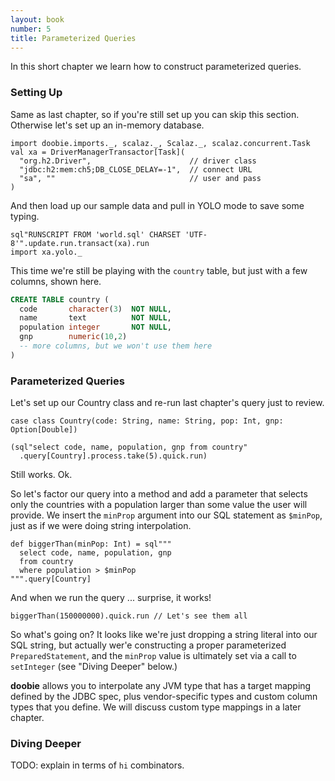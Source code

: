 ```yaml
---
layout: book
number: 5
title: Parameterized Queries
---
```


In this short chapter we learn how to construct parameterized queries.

### Setting Up

Same as last chapter, so if you're still set up you can skip this section. Otherwise let's set up an in-memory database.

```tut:silent
import doobie.imports._, scalaz._, Scalaz._, scalaz.concurrent.Task
val xa = DriverManagerTransactor[Task](
  "org.h2.Driver",                      // driver class
  "jdbc:h2:mem:ch5;DB_CLOSE_DELAY=-1",  // connect URL
  "sa", ""                              // user and pass
)
```

And then load up our sample data and pull in YOLO mode to save some typing.

```tut
sql"RUNSCRIPT FROM 'world.sql' CHARSET 'UTF-8'".update.run.transact(xa).run
import xa.yolo._
```

This time we're still be playing with the `country` table, but just with a few columns, shown here.

```sql
CREATE TABLE country (
  code       character(3)  NOT NULL,
  name       text          NOT NULL,
  population integer       NOT NULL,
  gnp        numeric(10,2)
  -- more columns, but we won't use them here
)
```


### Parameterized Queries

Let's set up our Country class and re-run last chapter's query just to review.

```tut:silent
case class Country(code: String, name: String, pop: Int, gnp: Option[Double])
```

```tut
(sql"select code, name, population, gnp from country"
  .query[Country].process.take(5).quick.run)
```

Still works. Ok. 

So let's factor our query into a method and add a parameter that selects only the countries with a population larger than some value the user will provide. We insert the `minProp` argument into our SQL statement as `$minPop`, just as if we were doing string interpolation.

```tut:silent
def biggerThan(minPop: Int) = sql"""
  select code, name, population, gnp 
  from country
  where population > $minPop
""".query[Country]
```

And when we run the query ... surprise, it works!

```tut
biggerThan(150000000).quick.run // Let's see them all
```

So what's going on? It looks like we're just dropping a string literal into our SQL string, but actually wer'e constructing a proper parameterized `PreparedStatement`, and the `minProp` value is ultimately set via a call to `setInteger` (see "Diving Deeper" below.)

**doobie** allows you to interpolate any JVM type that has a target mapping defined by the JDBC spec, plus vendor-specific types and custom column types that you define. We will discuss custom type mappings in a later chapter.

### Diving Deeper

TODO: explain in terms of `hi` combinators.







